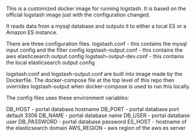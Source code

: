 This is a customized docker image for running logstash.
It is based on the official logstash image just with the configuration
changed.

It reads data from a mysql database and outputs it to either a local ES
or a Amazon ES instance.

There are three configuration files.
logstash.conf - this contains the mysql input config and the filter config
logstash-output.conf - this contains the aws elasticsearch output config
logstash-output-dev.conf - this contains the local elasticsearch output config

logstash.conf and logstash-output.conf are built into image made by the Dockerfile.
The docker-compose file at the top level of this repo then overrides logstash-output
when docker-compose is used to run this locally.

The config files uses these environment variables:

DB_HOST - portal database hostname
DB_PORT - portal database port default 3306
DB_NAME - portal database name
DB_USER - portal database user
DB_PASSWORD - portal database password
ES_HOST - hostname of the elasticsearch domain
AWS_REGION - aws region of the aws es server
